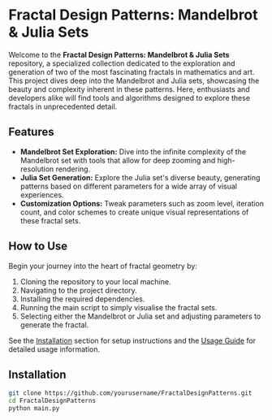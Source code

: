 # Fractal Design Patterns: Mandelbrot & Julia Sets

Welcome to the **Fractal Design Patterns: Mandelbrot & Julia Sets** repository, a specialized collection dedicated to the exploration and generation of two of the most fascinating fractals in mathematics and art. This project dives deep into the Mandelbrot and Julia sets, showcasing the beauty and complexity inherent in these patterns. Here, enthusiasts and developers alike will find tools and algorithms designed to explore these fractals in unprecedented detail.

## Features

- **Mandelbrot Set Exploration:** Dive into the infinite complexity of the Mandelbrot set with tools that allow for deep zooming and high-resolution rendering.
- **Julia Set Generation:** Explore the Julia set's diverse beauty, generating patterns based on different parameters for a wide array of visual experiences.
- **Customization Options:** Tweak parameters such as zoom level, iteration count, and color schemes to create unique visual representations of these fractal sets.

## How to Use

Begin your journey into the heart of fractal geometry by:

1. Cloning the repository to your local machine.
2. Navigating to the project directory.
3. Installing the required dependencies.
4. Running the main script to simply visualise the fractal sets.
5. Selecting either the Mandelbrot or Julia set and adjusting parameters to generate the fractal.

See the [Installation](#installation) section for setup instructions and the [Usage Guide](#usage-guide) for detailed usage information.

## Installation

```bash
git clone https://github.com/yourusername/FractalDesignPatterns.git
cd FractalDesignPatterns
python main.py
